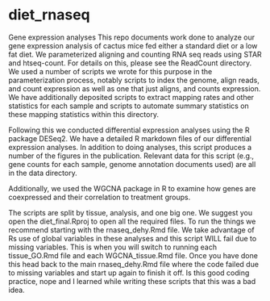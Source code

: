 # diet_rnaseq

Gene expression analyses 
This repo documents work done to analyze our gene expression analysis of cactus mice fed either a standard diet or a low fat diet. We parameterized aligning and counting RNA seq reads using STAR and htseq-count. For details on this, please see the ReadCount directory. We used a number of scripts we wrote for this purpose in the parameterization process, notably scripts to index the genome, align reads, and count expression as well as one that just aligns, and counts expression. We have additionally deposited scripts to extract mapping rates and other statistics for each sample and scripts to automate summary statistics on these mapping statistics within this directory.

Following this we conducted differential expression analyses using the R package DESeq2. We have a detailed R markdown files of our differential expression analyses. In addition to doing analyses, this script produces a number of the figures in the publication. Relevant data for this script (e.g., gene counts for each sample, genome annotation documents used) are all in the data directory.

Additionally, we used the WGCNA package in R to examine how genes are coexpressed and their correlation to treatment groups.

The scripts are split by tissue, analysis, and one big one. We suggest you open the diet_final.Rproj to open all the required files. To run the things we recommend starting with the rnaseq_dehy.Rmd file. We take advantage of Rs use of global variables in these analyses and this script WILL fail due to missing variables. This is when you will switch to running each tissue_GO.Rmd file and each WGCNA_tissue.Rmd file. Once you have done this head back to the main rnaseq_dehy.Rmd file where the code failed due to missing variables and start up again to finish it off. Is this good coding practice, nope and I learned while writing these scripts that this was a bad idea.
